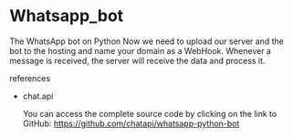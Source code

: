# Whatsapp_bot
The WhatsApp bot on Python
Now we need to upload our server and the bot to the hosting and name your domain as a WebHook. Whenever a message is received, the server will receive the data and process it.


references
- chat.api

  You can access the complete source code by clicking on the link to GitHub: https://github.com/chatapi/whatsapp-python-bot
